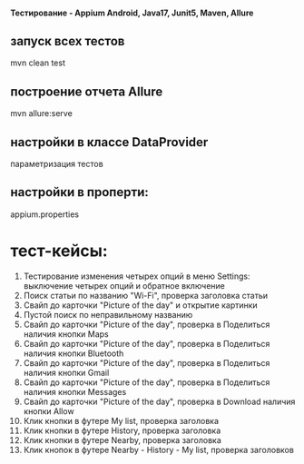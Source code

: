 #### Тестирование - Appium Android, Java17, Junit5, Maven, Allure

## запуск всех тестов
mvn clean test

## построение отчета Allure
mvn allure:serve

## настройки в классе DataProvider
параметризация тестов

## настройки в проперти:
appium.properties

# тест-кейсы:
1. Тестирование изменения четырех опций в меню Settings:<br>
    выключение четырех опций и обратное включение
2. Поиск статьи по названию "Wi-Fi", проверка заголовка статьи
3. Свайп до карточки "Picture of the day" и открытие картинки
4. Пустой поиск по неправильному названию
5. Свайп до карточки "Picture of the day", проверка в Поделиться наличия кнопки Maps
6. Свайп до карточки "Picture of the day", проверка в Поделиться наличия кнопки Bluetooth
7. Свайп до карточки "Picture of the day", проверка в Поделиться наличия кнопки Gmail
8. Свайп до карточки "Picture of the day", проверка в Поделиться наличия кнопки Messages
9. Свайп до карточки "Picture of the day", проверка в Download наличия кнопки Allow
10. Клик кнопки в футере My list, проверка заголовка
11. Клик кнопки в футере History, проверка заголовка
12. Клик кнопки в футере Nearby, проверка заголовка
13. Клик кнопок в футере Nearby - History - My list, проверка заголовков
